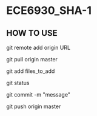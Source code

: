 # ECE6930_SHA-1

## HOW TO USE
git remote add origin URL

git pull origin master

git add files_to_add

git status

git commit -m "message"

git push origin master

